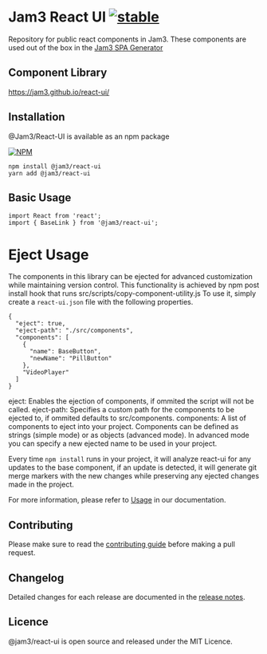 # Jam3 React UI [![stable](http://hughsk.github.io/stability-badges/dist/stable.svg)](http://github.com/hughsk/stability-badges)

Repository for public react components in Jam3. These components are used out of the box in the [Jam3 SPA Generator](https://github.com/Jam3/nyg-jam3)

## Component Library

https://jam3.github.io/react-ui/

## Installation

@Jam3/React-UI is available as an npm package

[![NPM](https://nodei.co/npm/@jam3/react-ui.png)](https://www.npmjs.com/package/@jam3/react-ui)

```
npm install @jam3/react-ui
yarn add @jam3/react-ui
```

## Basic Usage

```
import React from 'react';
import { BaseLink } from '@jam3/react-ui';
```

# Eject Usage

The components in this library can be ejected for advanced customization while maintaining version control.
This functionality is achieved by npm post install hook that runs src/scripts/copy-component-utility.js
To use it, simply create a `react-ui.json` file with the following properties.

```
{
  "eject": true,
  "eject-path": "./src/components",
  "components": [
    {
      "name": BaseButton",
      "newName": "PillButton"
    },
    "VideoPlayer"
  ]
}
```

eject: Enables the ejection of components, if ommited the script will not be called.
eject-path: Specifies a custom path for the components to be ejected to, if ommited defaults to src/components.
components: A list of components to eject into your project. Components can be defined as strings (simple mode)
or as objects (advanced mode). In advanced mode you can specify a new ejected name to be used in your project.

Every time `npm install` runs in your project, it will analyze react-ui for any updates to the base component,
if an update is detected, it will generate git merge markers with the new changes while preserving any ejected changes
made in the project.

For more information, please refer to [Usage](USAGE.md) in our documentation.

## Contributing

Please make sure to read the [contributing guide](CONTRIBUTING.md) before making a pull request.

## Changelog

Detailed changes for each release are documented in the [release notes](CHANGELOG.md).

## Licence

@jam3/react-ui is open source and released under the MIT Licence.
